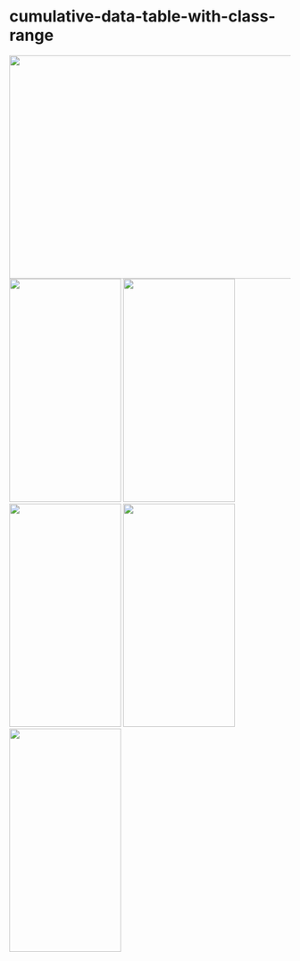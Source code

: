 # cumulative-data-table-with-class-range


<div>
  
<img height="400" width="800" src="https://media.discordapp.net/attachments/1108011461999079467/1108021630908780604/Captura_de_Tela_2023-05-16_as_10.20.01.png?width=1576&height=936" >

  
<img height="400" width="200" src="https://media.discordapp.net/attachments/1108011461999079467/1108021630615162990/Captura_de_Tela_2023-05-16_as_10.20.26.png?width=1920&height=878">

  
  <img height="400" width="200" src="https://media.discordapp.net/attachments/1108011461999079467/1108021630615162990/Captura_de_Tela_2023-05-16_as_10.20.26.png?width=1920&height=878">
  
  
  <img height="400" width="200" src="https://media.discordapp.net/attachments/1108011461999079467/1108021630615162990/Captura_de_Tela_2023-05-16_as_10.20.26.png?width=1920&height=878">
  
  
  <img height="400" width="200" src="https://media.discordapp.net/attachments/1108011461999079467/1108021630615162990/Captura_de_Tela_2023-05-16_as_10.20.26.png?width=1920&height=878">
  
  
  <img height="400" width="200" src="https://media.discordapp.net/attachments/1108011461999079467/1108021630615162990/Captura_de_Tela_2023-05-16_as_10.20.26.png?width=1920&height=878">
</div>
